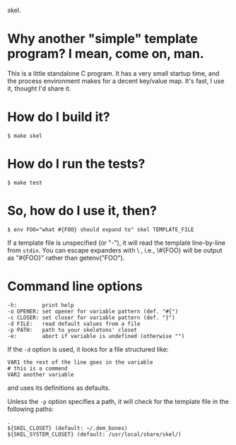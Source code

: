 skel.

# Why another "simple" template program? I mean, come on, man.

This is a little standalone C program. It has a very small startup time, and the process environment makes for a decent key/value map. It's fast, I use it, thought I'd share it.

# How do I build it?

    $ make skel
    
# How do I run the tests?

    $ make test

# So, how do I use it, then?

    $ env FOO="what #{FOO} should expand to" skel TEMPLATE_FILE
    
If a template file is unspecified (or "-"), it will read the template line-by-line from `stdin`. You can escape expanders with \ , i.e., \\#{FOO} will be output as "#{FOO}" rather than getenv("FOO").

# Command line options

    -h:        print help
    -o OPENER: set opener for variable pattern (def. "#{")
    -c CLOSER: set closer for variable pattern (def. "}")
    -d FILE:   read default values from a file
    -p PATH:   path to your skeletons' closet
    -e:        abort if variable is undefined (otherwise "")

If the `-d` option is used, it looks for a file structured like:

    VAR1 the rest of the line goes in the variable
    # this is a commend
    VAR2 another variable

and uses its definitions as defaults.

Unless the `-p` option specifies a path, it will check for the template file in the following paths:

    .
    ${SKEL_CLOSET} (default: ~/.dem_bones)
    ${SKEL_SYSTEM_CLOSET} (default: /usr/local/share/skel/)
